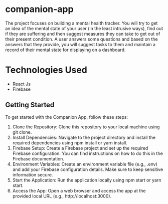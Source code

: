 # companion-app
The project focuses on building a mental health tracker. You will try to get an idea of the mental state of your user (in the least intrusive ways), find out if they are suffering and then suggest measures they can take to get out of their present condition. A user answers some questions and based on the answers that they provide, you will suggest tasks to them and maintain a record of their mental state for displaying on a dashboard.
# Technologies Used
<ul>
  <li>React Js</li>
  <li>Firebase</li>
</ul>
<h2>Getting Started</h2>
To get started with the Companion App, follow these steps:
<ol>
<li>Clone the Repository: Clone this repository to your local machine using git clone.
</li>
<li>Install Dependencies: Navigate to the project directory and install the required dependencies using npm install or yarn install.
</li>
<li>Firebase Setup: Create a Firebase project and set up the required Firebase configuration. You can find instructions on how to do this in the Firebase documentation.
</li>
<li>Environment Variables: Create an environment variable file (e.g., .env) and add your Firebase configuration details. Make sure to keep sensitive information secure.
</li>
<li>Start the Application: Run the application locally using npm start or yarn start.
</li>
<li>Access the App: Open a web browser and access the app at the provided local URL (e.g., http://localhost:3000).
</li>
</ol>
